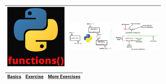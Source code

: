 

| <img src="https://github.com/Nenogzar/Academy_SoftUni/blob/main/fundamentals_python/14-15_Functions/functions.png" alt="Nenogzar_Python" width="200" > | <img src="https://github.com/Nenogzar/Academy_SoftUni/blob/main/fundamentals_python/14-15_Functions/functions-python.png" alt="Nenogzar_Python" width="150" > | <img src="https://github.com/Nenogzar/Academy_SoftUni/blob/main/fundamentals_python/14-15_Functions/python-function-definition.png" alt="Nenogzar_Python" width="150"> |
|--------------------------------------------------------------------------------------------------------------------------------------------------------|----------------------------------------------------------------------------------------------------------------------------------------------------------------------------|--------------------------------------------------------------------------------------------------------------------------------------------------------------------------------------|

|[Basics](https://github.com/Nenogzar/Academy_SoftUni/tree/main/fundamentals_python/11_12_Lists%20Basics/11_Lists%20Basics%20-%20Lab)|[Exercise](https://github.com/Nenogzar/Academy_SoftUni/tree/main/fundamentals_python/11_12_Lists%20Basics/12_Lists%20Basics%20-%20Exercise) |[More Exercises](https://github.com/Nenogzar/Academy_SoftUni/tree/main/fundamentals_python/11_12_Lists%20Basics/12_Lists%20Basics%20-%20More%20Exercises)|
|------------|----------|-----------------------------------------------------------------------------------------------------------------------------------------------------------|




